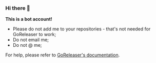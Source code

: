 ### Hi there 👋

**This is a bot account!**

- Please do not add me to your repositories - that's not needed for GoReleaser to work;
- Do not email me;
- Do not @ me;

For help, please refer to [GoReleaser's documentation](https://goreleaser.com).
